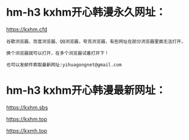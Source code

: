 # hm-h3 kxhm开心韩漫永久网址：

https://kxhm.cfd

```
谷歌浏览器、百度浏览器、QQ浏览器，夸克浏览器，有些网址在部分浏览器里面无法打开，

换个浏览器就可以打开，在多个浏览器试着打开下！

也可以发邮件索取最新网址:yihuagongnet@gmail.com
```
# hm-h3 kxhm开心韩漫最新网址：

https://kxhm.sbs

https://kxhm.top

https://kxmh.top
